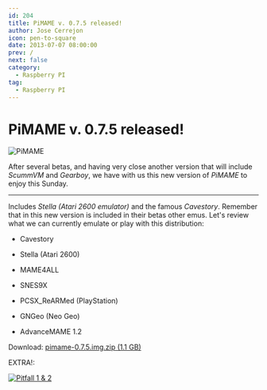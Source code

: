 ```yaml
---
id: 204
title: PiMAME v. 0.7.5 released!
author: Jose Cerrejon
icon: pen-to-square
date: 2013-07-07 08:00:00
prev: /
next: false
category:
  - Raspberry PI
tag:
  - Raspberry PI
---
```


# PiMAME v. 0.7.5 released!

![PiMAME](/images/PiMAME.jpg)

After several betas, and having very close another version that will include *ScummVM* and *Gearboy*, we have with us this new version of *PiMAME* to enjoy this Sunday.

- - -
Includes *Stella (Atari 2600 emulator)* and the famous *Cavestory*. Remember that in this new version is included in their betas other emus. Let's review what we can currently emulate or play with this distribution:

* Cavestory

* Stella (Atari 2600)

* MAME4ALL

* SNES9X

* PCSX_ReARMed (PlayStation)

* GNGeo (Neo Geo)

* AdvanceMAME 1.2

Download: [pimame-0.7.5.img.zip (1.1 GB)](http://sourceforge.net/projects/pimame/files/pimame-0.7.5.img.zip/download)

EXTRA!:

<a href="/res/pitfall.zip">![Pitfall 1 & 2](/images/2013/07/pitfall.jpg "Download and play Pitfall 1 & 2!")</a>